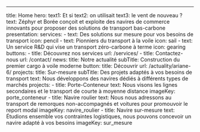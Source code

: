 ---
title: Home 
hero:
  text1: Et si
  text2: on utilisait
  text3: le vent de nouveau ?
  text: Zéphyr et Borée conçoit et exploite des navires de commerce innovants pour proposer des solutions de transport bas-carbone
presentation:
  services:
    - text: Des solutions sur mesure pour vos besoins de transport
      icon: pencil
    - text: Pionniers du transport à la voile
      icon: sail
    - text: Un service R&D qui vise un transport zéro-carbone à terme
      icon: gearing
  buttons: 
    - title: Découvrez nos services
      url: /services/
    - title: Contactez-nous
      url: /contact/
news: 
  title: Notre actualité
  subTitle: Construction du premier cargo à voile moderne
  button: 
    title: Découvrir
    url: /actuality/ariane-6/
projects:
  title: Sur-mesure
  subTitle: Des projets adaptés à vos besoins de transport
  text: Nous développons des navires dédiés à différents types de marchés
  projects: 
    - title: Porte-Conteneur
      text: Nous visons les lignes secondaires et le transport de courte à moyenne distance
      imageKey: porte_conteneur
    - title: Navire roulier
      text: Nous nous adressons au transport de remorques non-accompagnés et voitures pour promouvoir le report modal
      imageKey: navire_roulier
    - title: Navire sur-mesure
      text: Étudions ensemble vos contraintes logistiques, nous pouvons concevoir un navire adapté à vos besoins
      imageKey: sur_mesure
